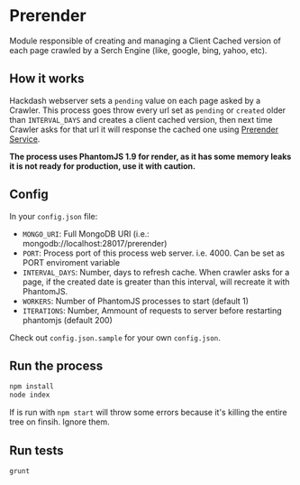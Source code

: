 # Prerender

Module responsible of creating and managing a Client Cached version of each page crawled by a Serch Engine (like, google, bing, yahoo, etc). 

## How it works
Hackdash webserver sets a `pending` value on each page asked by a Crawler. This process goes throw every url set as `pending` or `created` older than `INTERVAL_DAYS` and creates a client cached version, then next time Crawler asks for that url it will response the cached one using [Prerender Service](https://github.com/prerender/prerender).  

**The process uses PhantomJS 1.9 for render, as it has some memory leaks it is not ready for production, use it with caution.**

## Config

In your `config.json` file:

* `MONGO_URI`: Full MongoDB URI (i.e.: mongodb://localhost:28017/prerender)
* `PORT`: Process port of this process web server. i.e. 4000. Can be set as PORT enviroment variable
* `INTERVAL_DAYS`: Number, days to refresh cache. When crawler asks for a page, if the created date is greater than this interval, will recreate it with PhantomJS.
* `WORKERS`: Number of PhantomJS processes to start (default 1)
* `ITERATIONS`: Number, Ammount of requests to server before restarting phantomjs (default 200)

Check out `config.json.sample` for your own `config.json`.

## Run the process
```bash
npm install
node index
```

If is run with `npm start` will throw some errors because it's killing the entire tree on finsih. Ignore them.

## Run tests
```
grunt
```


